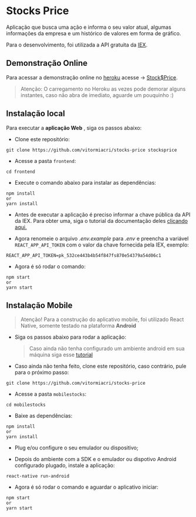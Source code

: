 # Stocks Price

Aplicação que busca uma ação e informa o seu valor atual, algumas informações da empresa e um histórico de valores em forma de gráfico.

Para o desenvolvimento, foi utilizada a API gratuita da [IEX](https://iexcloud.io/docs/api/).

## Demonstração Online

Para acessar a demonstração online no [heroku](https://www.heroku.com) acesse -> [Stock\$Price](https://stocksprices.herokuapp.com/).

> Atenção: O carregamento no Heroku as vezes pode demorar alguns instantes, caso não abra de imediato, aguarde um pouquinho :)

## Instalação local

Para executar a **aplicação Web** , siga os passos abaixo:

- Clone este repositório:

```
git clone https://github.com/vitormiacri/stocks-price stocksprice
```

- Acesse a pasta `frontend`:

```
cd frontend
```

- Execute o comando abaixo para instalar as dependências:

```
npm install
or
yarn install
```

- Antes de executar a aplicação é preciso informar a chave pública da API da IEX.
  Para obter uma, siga o tutorial da documentação deles [clicando aqui.](https://iexcloud.io/docs/api/#rest-how-to)

- Agora renomeie o arquivo _.env.example_ para _.env_ e preencha a variável `REACT_APP_API_TOKEN` com o valor da chave fornecida pela IEX, exemplo:

```
REACT_APP_API_TOKEN=pk_532ce443b4b54f847fs870e54379a54d06c1
```

- Agora é só rodar o comando:

```
npm start
or
yarn start
```

## Instalação Mobile

> Atenção! Para a construção do aplicativo mobile, foi utilizado React Native, somente testado na plataforma **Android**

- Siga os passos abaixo para rodar a aplicação:

  > Caso ainda não tenha configurado um ambiente android em sua máquina siga esse [tutorial](https://facebook.github.io/react-native/docs/getting-started)

- Caso ainda não tenha feito, clone este repositório, caso contrário, pule para o próximo passo:

```
git clone https://github.com/vitormiacri/stocks-price
```

- Acesse a pasta `mobilestocks`:

```
cd mobilestocks
```

- Baixe as dependências:

```
npm install
or
yarn install
```

- Plug e/ou configure o seu emulador ou dispositivo;

- Depois do ambiente com a SDK e o emulador ou dispotivo Android configurado plugado, instale a aplicação:

```
react-native run-android
```

- Agora é só rodar o comando e aguardar o aplicativo iniciar:

```
npm start
or
yarn start
```

